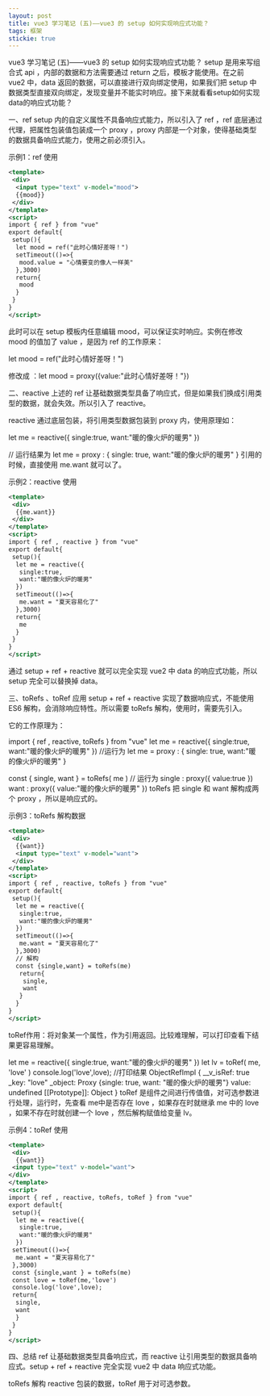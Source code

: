 ```yaml
---
layout: post
title: vue3 学习笔记 (五)——vue3 的 setup 如何实现响应式功能？
tags: 框架
stickie: true
---
```


vue3 学习笔记 (五)——vue3 的 setup 如何实现响应式功能？
setup 是用来写组合式 api ，内部的数据和方法需要通过 return 之后，模板才能使用。在之前 vue2 中，data 返回的数据，可以直接进行双向绑定使用，如果我们把 setup 中数据类型直接双向绑定，发现变量并不能实时响应。接下来就看看setup如何实现data的响应式功能？

一、ref
setup 内的自定义属性不具备响应式能力，所以引入了 ref ，ref 底层通过代理，把属性包装值包装成一个 proxy ，proxy 内部是一个对象，使得基础类型的数据具备响应式能力，使用之前必须引入。

示例1：ref 使用

```xml
<template>
 <div>
  <input type="text" v-model="mood">
  {{mood}}
 </div>
</template>
<script>
import { ref } from "vue"
export default{
 setup(){
  let mood = ref("此时心情好差呀！")
  setTimeout(()=>{
   mood.value = "心情要变的像人一样美"
  },3000)
  return{
   mood
  }
 }
}
</script>
```
此时可以在 setup 模板内任意编辑 mood，可以保证实时响应。实例在修改 mood 的值加了 value ，是因为 ref 的工作原来：

let mood = ref("此时心情好差呀！")

修改成 ：let mood = proxy({value:"此时心情好差呀！"})

二、reactive
上述的 ref 让基础数据类型具备了响应式，但是如果我们换成引用类型的数据，就会失效。所以引入了 reactive。

reactive 通过底层包装，将引用类型数据包装到 proxy 内，使用原理如：

let me = reactive({
 single:true,
 want:"暖的像火炉的暖男"
})
 
// 运行结果为
let me = proxy : { single: true, want:"暖的像火炉的暖男" }
引用的时候，直接使用 me.want 就可以了。

示例2：reactive 使用

```xml
<template>
 <div>
  {{me.want}}
 </div>
</template>
<script>
import { ref , reactive } from "vue"
export default{
 setup(){
  let me = reactive({
   single:true,
   want:"暖的像火炉的暖男"
  })
  setTimeout(()=>{
   me.want = "夏天容易化了"
  },3000)
  return{
   me
  }
 }
}
</script>
```
通过 setup + ref + reactive 就可以完全实现 vue2 中 data 的响应式功能，所以 setup 完全可以替换掉 data。

三、toRefs 、toRef 应用
setup + ref + reactive 实现了数据响应式，不能使用 ES6 解构，会消除响应特性。所以需要 toRefs 解构，使用时，需要先引入。

它的工作原理为：

import { ref , reactive, toRefs } from "vue"
let me = reactive({
 single:true,
 want:"暖的像火炉的暖男"
})
//运行为
let me = proxy : { single: true, want:"暖的像火炉的暖男" }
 
const { single, want } = toRefs( me )
// 运行为
single : proxy({ value:true })
want : proxy({ value:"暖的像火炉的暖男" })
toRefs 把 single 和 want 解构成两个 proxy ，所以是响应式的。

示例3：toRefs 解构数据

```xml
<template>
 <div>
  {{want}}
  <input type="text" v-model="want">
 </div>
</template>
<script>
import { ref , reactive, toRefs } from "vue"
export default{
 setup(){
  let me = reactive({
   single:true,
   want:"暖的像火炉的暖男"
  })
  setTimeout(()=>{
   me.want = "夏天容易化了"
  },3000)
  // 解构
  const {single,want} = toRefs(me)
   return{
    single,
    want
   }
  }
}
</script>
```
toRef作用：将对象某一个属性，作为引用返回。比较难理解，可以打印查看下结果更容易理解。

let me = reactive({
 single:true,
 want:"暖的像火炉的暖男"
})
let lv = toRef( me, 'love' )
console.log('love',love);
//打印结果
ObjectRefImpl {
 __v_isRef: true
 _key: "love"
 _object: Proxy {single: true, want: "暖的像火炉的暖男"}
 value: undefined
 [[Prototype]]: Object
}
toRef 是组件之间进行传值值，对可选参数进行处理，运行时，先查看 me中是否存在 love ，如果存在时就继承 me 中的 love ，如果不存在时就创建一个 love ，然后解构赋值给变量 lv。

示例4：toRef 使用

```xml
<template>
 <div>
  {{want}}
 <input type="text" v-model="want">
</div>
</template>
<script>
import { ref , reactive, toRefs, toRef } from "vue"
export default{
 setup(){
  let me = reactive({
   single:true,
   want:"暖的像火炉的暖男"
  })
 setTimeout(()=>{
  me.want = "夏天容易化了"
 },3000)
 const {single,want } = toRefs(me)
 const love = toRef(me,'love')
 console.log('love',love);
 return{
  single,
  want
  }
 }
}
</script>
```
四、总结
ref 让基础数据类型具备响应式，而 reactive 让引用类型的数据具备响应式。setup + ref + reactive 完全实现 vue2 中 data 响应式功能。

toRefs 解构 reactive 包装的数据，toRef 用于对可选参数。
